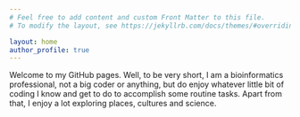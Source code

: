 ```yaml
---
# Feel free to add content and custom Front Matter to this file.
# To modify the layout, see https://jekyllrb.com/docs/themes/#overriding-theme-defaults

layout: home
author_profile: true
---
```


Welcome to my GitHub pages. Well, to be very short, I am a bioinformatics professional, not a big coder or anything, but do enjoy whatever little bit of coding I know and get to do to accomplish some routine tasks. Apart from that, I enjoy a lot exploring places, cultures and science.
